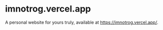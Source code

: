 # imnotrog.vercel.app

A personal website for yours truly, available at <https://imnotrog.vercel.app/>.